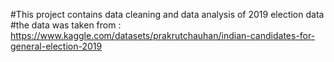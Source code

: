 #This project contains data cleaning and data analysis of 2019 election data
#the data was taken from : https://www.kaggle.com/datasets/prakrutchauhan/indian-candidates-for-general-election-2019
